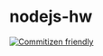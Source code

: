 # nodejs-hw

[![Commitizen friendly](https://img.shields.io/badge/commitizen-friendly-brightgreen.svg)](http://commitizen.github.io/cz-cli/)
